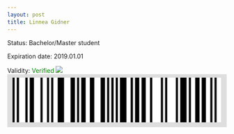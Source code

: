 ```yaml
---
layout: post
title: Linnea Gidner
---
```


Status: Bachelor/Master student

Expiration date: 2019.01.01

Validity: <font color="green"> Verified</font> 
![](/members/img/Linnea_Gidner.png)
![](/members/img/bar.png)
